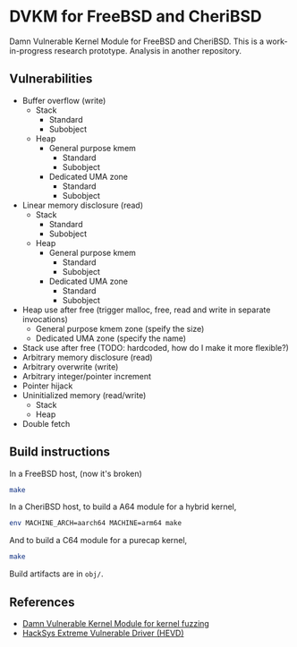 # DVKM for FreeBSD and CheriBSD

Damn Vulnerable Kernel Module for FreeBSD and CheriBSD.
This is a work-in-progress research prototype. Analysis in another repository.

## Vulnerabilities

- Buffer overflow (write)
    - Stack
        - Standard
        - Subobject
    - Heap
        - General purpose kmem
            - Standard
            - Subobject
        - Dedicated UMA zone
            - Standard
            - Subobject
- Linear memory disclosure (read)
    - Stack
        - Standard
        - Subobject
    - Heap
        - General purpose kmem
            - Standard
            - Subobject
        - Dedicated UMA zone
            - Standard
            - Subobject
- Heap use after free (trigger malloc, free, read and write in separate invocations)
    - General purpose kmem zone (speify the size)
    - Dedicated UMA zone (specify the name)
- Stack use after free (TODO: hardcoded, how do I make it more flexible?)
- Arbitrary memory disclosure (read)
- Arbitrary overwrite (write)
- Arbitrary integer/pointer increment
- Pointer hijack <!-- I use it to test ret2dir in CheriBSD -->
- Uninitialized memory (read/write)
    - Stack
    - Heap
- Double fetch

## Build instructions

In a FreeBSD host, (now it's broken)
```sh
make
```

In a CheriBSD host, to build a A64 module for a hybrid kernel,
```sh
env MACHINE_ARCH=aarch64 MACHINE=arm64 make
```

And to build a C64 module for a purecap kernel,
```sh
make
```

Build artifacts are in `obj/`.

## References

- [Damn Vulnerable Kernel Module for kernel fuzzing](https://github.com/hardik05/Damn_Vulnerable_Kernel_Module/tree/main)
- [HackSys Extreme Vulnerable Driver (HEVD)](https://github.com/hacksysteam/HackSysExtremeVulnerableDriver/tree/master)
